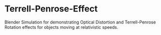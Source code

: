 # Terrell-Penrose-Effect
Blender Simulation for demonstrating Optical Distortion and Terrell-Penrose Rotation effects for objects moving at relativistic speeds.
